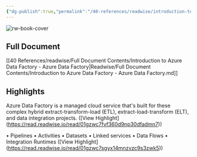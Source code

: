 ```yaml
---
{"dg-publish":true,"permalink":"/40-references/readwise/introduction-to-azure-data-factory-azure-data-factory/","tags":["rw/articles"]}
---
```


![rw-book-cover](https://readwise-assets.s3.amazonaws.com/media/uploaded_book_covers/profile_921743/logo-ms-social_K99gs2l.png)

## Full Document
[[40 References/readwise/Full Document Contents/Introduction to Azure Data Factory - Azure Data Factory\|Readwise/Full Document Contents/Introduction to Azure Data Factory - Azure Data Factory.md]]

## Highlights
Azure Data Factory is a managed cloud service that's built for these complex hybrid extract-transform-load (ETL), extract-load-transform (ELT), and data integration projects. ([View Highlight] (https://read.readwise.io/read/01gzwc7fvf360d9np30dfadmn7))


• Pipelines
• Activities
• Datasets
• Linked services
• Data Flows
• Integration Runtimes ([View Highlight] (https://read.readwise.io/read/01gzwc7sgyx14mnzvzc9s3zwk5))


